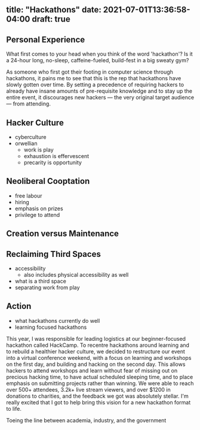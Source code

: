 title: "Hackathons"
date: 2021-07-01T13:36:58-04:00
draft: true
---

## Personal Experience
What first comes to your head when you think of the word 'hackathon'? Is it a 24-hour long, no-sleep, caffeine-fueled, build-fest in a big sweaty gym?

As someone who first got their footing in computer science through hackathons, it pains me to see that this is the rep that hackathons have slowly gotten over time. By setting a precedence of requiring hackers to already have insane amounts of pre-requisite knowledge and to stay up the entire event, it discourages new hackers — the very original target audience — from attending.

## Hacker Culture
* cyberculture
* orwellian
	* work is play
	* exhaustion is effervescent
	* precarity is opportunity
## Neoliberal Cooptation
* free labour
* hiring
* emphasis on prizes
* privilege to attend
## Creation versus Maintenance

## Reclaiming Third Spaces
* accessibility 
	* also includes physical accessibility as well
* what is a third space
* separating work from play
## Action
* what hackathons currently do well
* learning focused hackathons

This year, I was responsible for leading logistics at our beginner-focused hackathon called HackCamp. To recentre hackathons around learning and to rebuild a healthier hacker culture, we decided to restructure our event into a virtual conference weekend, with a focus on learning and workshops on the first day, and building and hacking on the second day. This allows hackers to attend workshops and learn without fear of missing out on precious hacking time, to have actual scheduled sleeping time, and to place emphasis on submitting projects rather than winning. We were able to reach over 500+ attendees, 3.2k+ live stream viewers, and over $1200 in donations to charities, and the feedback we got was absolutely stellar. I'm really excited that I got to help bring this vision for a new hackathon format to life.

Toeing the line between academia, industry, and the government

[^1]: [Hackathons as Co-optation Ritual: Socializing Workers and Institutionalizing Innovation in the “New” Economy](https://academicworks.cuny.edu/cgi/viewcontent.cgi?article=1575&context=gc_pubs)
[^2]: [From Counterculture to Cyberculture](https://fredturner.stanford.edu/books/from-counterculture-to-cyberculture/)
[^3]: [Design Justice: Community-Led Practices To Build the Worlds We Need](https://mitpress.mit.edu/books/design-justice)